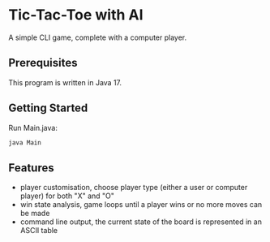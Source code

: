 # Tic-Tac-Toe with AI
A simple CLI game, complete with a computer player.


## Prerequisites
This program is written in Java 17.

## Getting Started
Run Main.java:

```bash
java Main
```

## Features
- player customisation, choose player type (either a user or computer player) for both "X" and "O"
- win state analysis, game loops until a player wins or no more moves can be made
- command line output, the current state of the board is represented in an ASCII table
